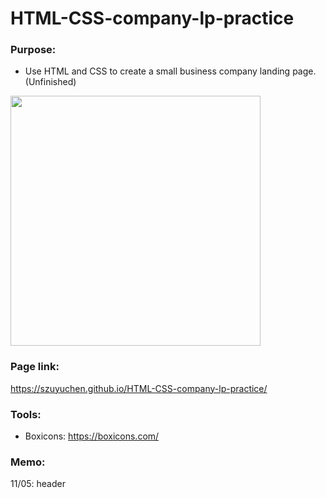 # HTML-CSS-company-lp-practice

### Purpose: 

- Use HTML and CSS to create a small business company landing page. (Unfinished)

<img src="" width=400>

### Page link:

https://szuyuchen.github.io/HTML-CSS-company-lp-practice/

### Tools:

- Boxicons: https://boxicons.com/

### Memo:

11/05: header
